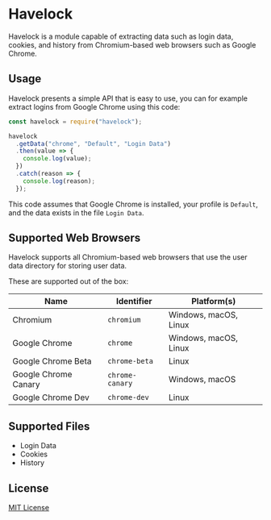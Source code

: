 # Havelock

Havelock is a module capable of extracting data such as login data, cookies, and history from Chromium-based web browsers such as Google Chrome.

## Usage

Havelock presents a simple API that is easy to use, you can for example extract logins from Google Chrome using this code:

```js
const havelock = require("havelock");

havelock
  .getData("chrome", "Default", "Login Data")
  .then(value => {
    console.log(value);
  })
  .catch(reason => {
    console.log(reason);
  });
```

This code assumes that Google Chrome is installed, your profile is `Default`, and the data exists in the file `Login Data`.

## Supported Web Browsers

Havelock supports all Chromium-based web browsers that use the user data directory for storing user data.

These are supported out of the box:

| Name                 | Identifier      | Platform(s)           |
| -------------------- | --------------- | --------------------- |
| Chromium             | `chromium`      | Windows, macOS, Linux |
| Google Chrome        | `chrome`        | Windows, macOS, Linux |
| Google Chrome Beta   | `chrome-beta`   | Linux                 |
| Google Chrome Canary | `chrome-canary` | Windows, macOS        |
| Google Chrome Dev    | `chrome-dev`    | Linux                 |

## Supported Files

- Login Data
- Cookies
- History

## License

[MIT License](https://github.com/phoqe/havelock/blob/master/LICENSE.md)
